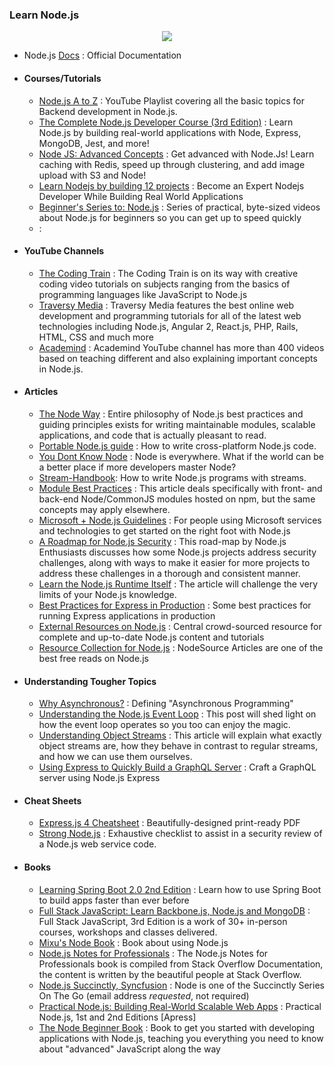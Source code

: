 ### Learn Node.js

<div style="text-align:center">
    <img src="../assets/nodejs.png" />
</div>


- Node.js [Docs](https://nodejs.org/en/) : Official Documentation

- #### Courses/Tutorials
  - [Node.js A to Z](https://www.youtube.com/playlist?list=PLatXnLy-YGQexU9sktggQbw7tq815yGbR) :  YouTube Playlist covering all the basic topics for Backend development in Node.js.
  - [The Complete Node.js Developer Course (3rd Edition)](https://www.udemy.com/course/the-complete-nodejs-developer-course-2/?LSNPUBID=JVFxdTr9V80&ranEAID=JVFxdTr9V80&ranMID=39197&ranSiteID=JVFxdTr9V80-HtOS5_AYt5_J52pcVOoQsw&utm_medium=udemyads&utm_source=aff-campaign) : Learn Node.js by building real-world applications with Node, Express, MongoDB, Jest, and more!
  - [Node JS: Advanced Concepts](https://www.udemy.com/course/advanced-node-for-developers/?ranMID=39197&ranEAID=JVFxdTr9V80&ranSiteID=JVFxdTr9V80-HiC1LUSj.H7DeYtfEft2Rg&LSNPUBID=JVFxdTr9V80&utm_source=aff-campaign&utm_medium=udemyads) : Get advanced with Node.Js! Learn caching with Redis, speed up through clustering, and add image upload with S3 and Node!
  - [Learn Nodejs by building 12 projects](https://www.udemy.com/course/learn-nodejs-by-building-10-projects/?LSNPUBID=JVFxdTr9V80&ranEAID=JVFxdTr9V80&ranMID=39197&ranSiteID=JVFxdTr9V80-nj_p9FudxWLM36cbzkPTEA&utm_medium=udemyads&utm_source=aff-campaign) : Become an Expert Nodejs Developer While Building Real World Applications
  - [Beginner's Series to: Node.js](https://www.youtube.com/playlist?list=PLlrxD0HtieHje-_287YJKhY8tDeSItwtg) : Series of practical, byte-sized videos about Node.js for beginners so you can get up to speed quickly
  - [](https://www.youtube.com/channel/UC29ju8bIPH5as8OGnQzwJyA) : 


- #### YouTube Channels
  - [The Coding Train](https://www.youtube.com/watch?v=RF5_MPSNAtU&amp;t=28s) : The Coding Train is on its way with creative coding video tutorials on subjects ranging from the basics of programming languages like JavaScript to Node.js
  - [Traversy Media](https://www.youtube.com/c/TraversyMedia/playlists) : Traversy Media features the best online web development and programming tutorials for all of the latest web technologies including Node.js, Angular 2, React.js, PHP, Rails, HTML, CSS and much more
  - [Academind](https://www.youtube.com/channel/UCSJbGtTlrDami-tDGPUV9-w) : Academind YouTube channel has more than 400 videos based on teaching different and also explaining important concepts in Node.js.

- #### Articles
    - [The Node Way](http://thenodeway.io/) : Entire philosophy of Node.js best practices and guiding principles exists for writing maintainable modules, scalable applications, and code that is actually pleasant to read.
    - [Portable Node.js guide](https://github.com/ehmicky/cross-platform-node-guide) : How to write cross-platform Node.js code.
    - [You Dont Know Node](https://github.com/azat-co/you-dont-know-node) : Node is everywhere. What if the world can be a better place if more developers master Node?
    - [Stream-Handbook](https://github.com/substack/stream-handbook): How to write Node.js programs with streams.
    - [Module Best Practices](https://github.com/mattdesl/module-best-practices) :  This article deals specifically with front- and back-end Node/CommonJS modules hosted on npm, but the same concepts may apply elsewhere.
    - [Microsoft + Node.js Guidelines](https://github.com/Microsoft/nodejs-guidelines) :  For people using Microsoft services and technologies to get started on the right foot with Node.js
    - [A Roadmap for Node.js Security](https://nodesecroadmap.fyi/) : This road-map by Node.js Enthusiasts discusses how some Node.js projects address security challenges, along with ways to make it easier for more projects to address these challenges in a thorough and consistent manner.
    - [Learn the Node.js Runtime Itself](https://www.freecodecamp.org/news/before-you-bury-yourself-in-packages-learn-the-node-js-runtime-itself-f9031fbd8b69/) : The article will challenge the very limits of your Node.js knowledge.
    - [Best Practices for Express in Production](https://strongloop.com/strongblog/best-practices-for-express-in-production-part-two-performance-and-reliability/) : Some best practices for running Express applications in production
    - [External Resources on Node.js](https://guides.codepath.com/nodejs) :  Central crowd-sourced resource for complete and up-to-date Node.js content and tutorials
    - [Resource Collection for Node.js](https://nodesource.com/resources/) : NodeSource Articles are one of the best free reads on Node.js

- #### Understanding Tougher Topics  
  - [Why Asynchronous?](https://nodesource.com/blog/why-asynchronous/) : Defining "Asynchronous Programming"
  - [Understanding the Node.js Event Loop](https://nodesource.com/blog/understanding-the-nodejs-event-loop/) : This post will shed light on how the event loop operates so you too can enjoy the magic.
  - [Understanding Object Streams](https://nodesource.com/blog/understanding-object-streams/) : This article will explain what exactly object streams are, how they behave in contrast to regular streams, and how we can use them ourselves.
  - [Using Express to Quickly Build a GraphQL Server](https://snipcart.com/blog/graphql-nodejs-express-tutorial) : Craft a GraphQL server using Node.js Express
  

- #### Cheat Sheets
  - [Express.js 4 Cheatsheet](https://github.com/azat-co/cheatsheets/tree/master/express4) : Beautifully-designed print-ready PDF
  - [Strong Node.js](https://github.com/jesusprubio/strong-node) : Exhaustive checklist to assist in a security review of a Node.js web service code.


- #### Books
  - [Learning Spring Boot 2.0 2nd Edition](https://github.com/learning-spring-boot/learning-spring-boot-2nd-edition-code) : Learn how to use Spring Boot to build apps faster than ever before
  - [Full Stack JavaScript: Learn Backbone.js, Node.js and MongoDB](https://github.com/azat-co/fullstack-javascript) : Full Stack JavaScript, 3rd Edition is a work of 30+ in-person courses, workshops and classes delivered.
  - [Mixu's Node Book](http://book.mixu.net/node/) : Book about using Node.js
  - [Node.js Notes for Professionals](http://goalkicker.com/NodeJSBook) : The Node.js Notes for Professionals book is compiled from Stack Overflow Documentation, the content is written by the beautiful people at Stack Overflow.
  - [Node.js Succinctly, Syncfusion](https://www.syncfusion.com/resources/techportal/ebooks/nodejs) : Node is one of the Succinctly Series On The Go (email address *requested*, not required)
  - [Practical Node.js: Building Real-World Scalable Web Apps](https://github.com/azat-co/practicalnode) : Practical Node.js, 1st and 2nd Editions [Apress] 
  - [The Node Beginner Book](http://nodebeginner.org) : Book to get you started with developing applications with Node.js, teaching you everything you need to know about "advanced" JavaScript along the way


